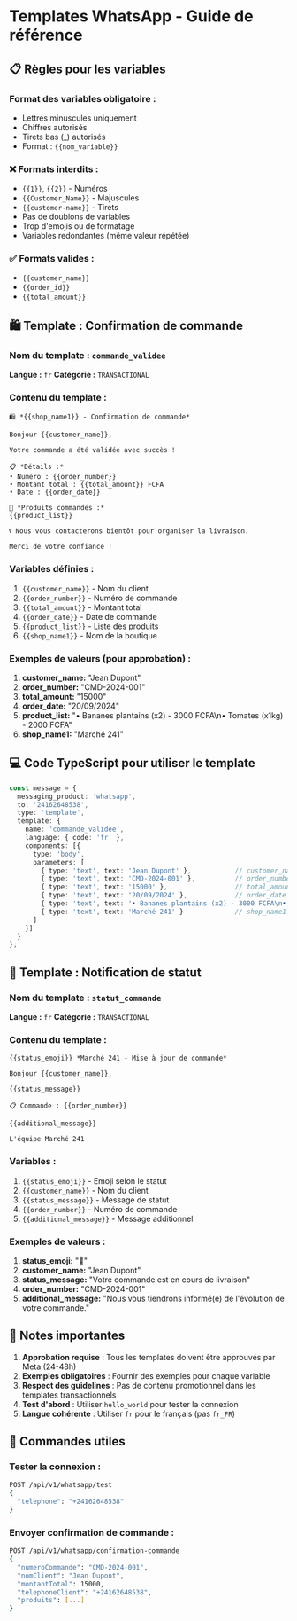 # Templates WhatsApp - Guide de référence

## 📋 Règles pour les variables

### Format des variables obligatoire :
- Lettres minuscules uniquement
- Chiffres autorisés
- Tirets bas (_) autorisés
- Format : `{{nom_variable}}`

### ❌ Formats interdits :
- `{{1}}`, `{{2}}` - Numéros
- `{{Customer_Name}}` - Majuscules
- `{{customer-name}}` - Tirets
- Pas de doublons de variables
- Trop d'emojis ou de formatage
- Variables redondantes (même valeur répétée)

### ✅ Formats valides :
- `{{customer_name}}`
- `{{order_id}}`
- `{{total_amount}}`

## 🛍️ Template : Confirmation de commande

### Nom du template : `commande_validee`
**Langue :** `fr`
**Catégorie :** `TRANSACTIONAL`

### Contenu du template :
```
🛍️ *{{shop_name1}} - Confirmation de commande*

Bonjour {{customer_name}},

Votre commande a été validée avec succès !

📋 *Détails :*
• Numéro : {{order_number}}
• Montant total : {{total_amount}} FCFA
• Date : {{order_date}}

🛒 *Produits commandés :*
{{product_list}}

📞 Nous vous contacterons bientôt pour organiser la livraison.

Merci de votre confiance !
```

### Variables définies :
1. `{{customer_name}}` - Nom du client
2. `{{order_number}}` - Numéro de commande
3. `{{total_amount}}` - Montant total
4. `{{order_date}}` - Date de commande
5. `{{product_list}}` - Liste des produits
6. `{{shop_name1}}` - Nom de la boutique

### Exemples de valeurs (pour approbation) :
1. **customer_name:** "Jean Dupont"
2. **order_number:** "CMD-2024-001"
3. **total_amount:** "15000"
4. **order_date:** "20/09/2024"
5. **product_list:** "• Bananes plantains (x2) - 3000 FCFA\n• Tomates (x1kg) - 2000 FCFA"
6. **shop_name1:** "Marché 241"

## 💻 Code TypeScript pour utiliser le template

```typescript
const message = {
  messaging_product: 'whatsapp',
  to: '24162648538',
  type: 'template',
  template: {
    name: 'commande_validee',
    language: { code: 'fr' },
    components: [{
      type: 'body',
      parameters: [
        { type: 'text', text: 'Jean Dupont' },           // customer_name
        { type: 'text', text: 'CMD-2024-001' },          // order_number
        { type: 'text', text: '15000' },                 // total_amount
        { type: 'text', text: '20/09/2024' },            // order_date
        { type: 'text', text: '• Bananes plantains (x2) - 3000 FCFA\n• Tomates (x1kg) - 2000 FCFA' } // product_list
        { type: 'text', text: 'Marché 241' }             // shop_name1
      ]
    }]
  }
};
```

## 🔄 Template : Notification de statut

### Nom du template : `statut_commande`
**Langue :** `fr`
**Catégorie :** `TRANSACTIONAL`

### Contenu du template :
```
{{status_emoji}} *Marché 241 - Mise à jour de commande*

Bonjour {{customer_name}},

{{status_message}}

📋 Commande : {{order_number}}

{{additional_message}}

L'équipe Marché 241
```

### Variables :
1. `{{status_emoji}}` - Emoji selon le statut
2. `{{customer_name}}` - Nom du client
3. `{{status_message}}` - Message de statut
4. `{{order_number}}` - Numéro de commande
5. `{{additional_message}}` - Message additionnel

### Exemples de valeurs :
1. **status_emoji:** "🚚"
2. **customer_name:** "Jean Dupont"
3. **status_message:** "Votre commande est en cours de livraison"
4. **order_number:** "CMD-2024-001"
5. **additional_message:** "Nous vous tiendrons informé(e) de l'évolution de votre commande."

## 📝 Notes importantes

1. **Approbation requise** : Tous les templates doivent être approuvés par Meta (24-48h)
2. **Exemples obligatoires** : Fournir des exemples pour chaque variable
3. **Respect des guidelines** : Pas de contenu promotionnel dans les templates transactionnels
4. **Test d'abord** : Utiliser `hello_world` pour tester la connexion
5. **Langue cohérente** : Utiliser `fr` pour le français (pas `fr_FR`)

## 🔧 Commandes utiles

### Tester la connexion :
```bash
POST /api/v1/whatsapp/test
{
  "telephone": "+24162648538"
}
```

### Envoyer confirmation de commande :
```bash
POST /api/v1/whatsapp/confirmation-commande
{
  "numeroCommande": "CMD-2024-001",
  "nomClient": "Jean Dupont",
  "montantTotal": 15000,
  "telephoneClient": "+24162648538",
  "produits": [...]
}
```
